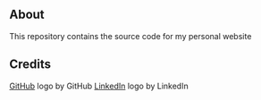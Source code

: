 ## About

This repository contains the source code for my personal website

## Credits

[GitHub](https://github.com/logos) logo by GitHub
[LinkedIn](https://brand.linkedin.com/downloads) logo by LinkedIn
